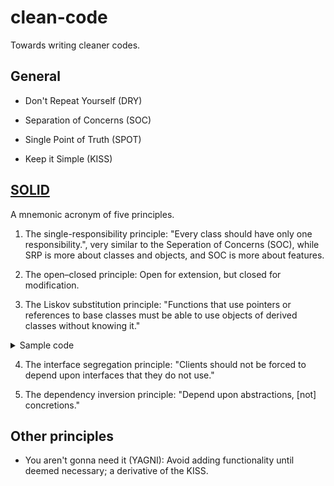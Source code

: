 # clean-code
Towards writing cleaner codes.

## General 

- Don't Repeat Yourself (DRY)

- Separation of Concerns (SOC)

- Single Point of Truth (SPOT)

- Keep it Simple (KISS)



## [SOLID](https://en.wikipedia.org/wiki/SOLID)

A mnemonic acronym of five principles. 

1. The single-responsibility principle: "Every class should have only one responsibility.", very similar to the Seperation of Concerns (SOC), while SRP is more about classes and objects, and SOC is more about features.

2. The open–closed principle: Open for extension, but closed for modification.

3. The Liskov substitution principle: "Functions that use pointers or references to base classes must be able to use objects of derived classes without knowing it."

<details>
    <summary>Sample code</summary>
    
```
/*
A example of violation of SOLID's Liskov substitution principle (LSP), which states:
"Functions that use pointers or references to base classes must be able to 
use objects of derived classes without knowing it." ~Wikipedia

2022, D. Ghasimi
*/

#include <iostream>

// Base class   
class Base {
public:
  std::string getName() {
      return "Base"; // Name is a string
  };
};

// Derived class
class Derived : public Base {
  int getName() {
      return 123;   // Name is an int
  };
};

// Client function
void client(Base* basePtr)
{
    std::string message;
    
    message = "The object name is " + basePtr->getName();
    
    std::cout << message << std::endl;
};

int main() {
    
    // Pointer to the base class
    Base* basePtr;
    
    // OK with the base class...
    basePtr = new Base();
    client(basePtr); // "The object name is Base"
    
    // ... but unexpected behaviour with thederived class
    basePtr = new Derived();
    client(basePtr); // "The object name is Base", because the client
        // expects a string. So it uses getName() of the Base class
        // instead of that of the Derived class.
    return 0;
}
```
</details>


4. The interface segregation principle: "Clients should not be forced to depend upon interfaces that they do not use."
    
5. The dependency inversion principle: "Depend upon abstractions, [not] concretions."


## Other principles

- You aren't gonna need it (YAGNI): Avoid adding functionality until deemed necessary; a derivative of the KISS.


